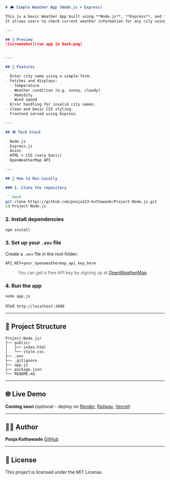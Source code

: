 

````markdown
# 🌦️ Simple Weather App (Node.js + Express)

This is a basic Weather App built using **Node.js**, **Express**, and **Axios**.  
It allows users to check current weather information for any city using the **OpenWeatherMap API**.

---

## 📸 Preview
![screenshot](run app in bash.png) 


---

## 🔧 Features

- Enter city name using a simple form.
- Fetches and displays:
  - Temperature
  - Weather condition (e.g. sunny, cloudy)
  - Humidity
  - Wind speed
- Error handling for invalid city names.
- Clean and basic CSS styling.
- Frontend served using Express.

---

## 🛠️ Tech Stack

- Node.js
- Express.js
- Axios
- HTML + CSS (very basic)
- OpenWeatherMap API

---

## 🚀 How to Run Locally

### 1. Clone the repository

```bash
git clone https://github.com/pooja123-kothawade/Project-Node.js.git
cd Project-Node.js
````

### 2. Install dependencies

```bash
npm install
```

### 3. Set up your `.env` file

Create a `.env` file in the root folder:

```env
API_KEY=your_openweathermap_api_key_here
```

> You can get a free API key by signing up at [OpenWeatherMap](https://openweathermap.org/api)

### 4. Run the app

```bash
node app.js
```

Visit: `http://localhost:3000`

---

## 📁 Project Structure

```
Project-Node.js/
├── public/
│   ├── index.html
│   └── style.css
├── .env
├── .gitignore
├── app.js
├── package.json
└── README.md
```

---

## 🌐 Live Demo

**Coming soon** (optional – deploy on [Render](https://render.com/), [Railway](https://railway.app/), [Vercel](https://vercel.com/))

---

## 👩‍💻 Author

**Pooja Kothawade**
[GitHub](https://github.com/pooja123-kothawade)

---

## 📜 License

This project is licensed under the MIT License.

```








